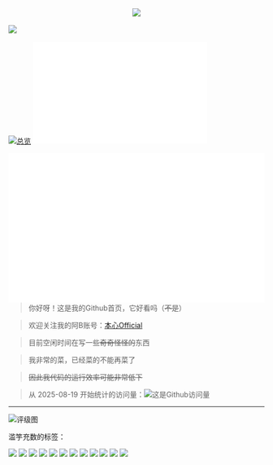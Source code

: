 <div align="center">
  <a href="https://github.com/benx1n">
  <img src="https://benx1n.oss-cn-beijing.aliyuncs.com/img/Title.png" />
  </a>
</div>

[![](https://s2.loli.net/2022/07/15/GqvpgQRmbJXYcDL.jpg)](https://github.com/benx1n)

[![总览](https://streak-stats.demolab.com/?user=benx1n&locale=zh_Hans&date_format=[Y.]n.j&card_width=405)](https://github.com/benx1n) 
<a href="https://github.com/benx1n">
  <img src="https://raw.githubusercontent.com/benx1n/github-stats/master/generated/overview.svg#gh-light-mode-only" height="200" />
</a>

<a href="https://github.com/benx1n">
  <img align="right" src="https://raw.githubusercontent.com/benx1n/github-stats/master/generated/languages.svg#gh-light-mode-only" />
</a>

>你好呀！这是我的Github首页，它好看吗（~~不是~~）

>欢迎关注我的阿B账号：[本心Official](https://space.bilibili.com/20612969)

>目前空闲时间在写一些~~奇奇怪怪的~~东西

>我非常的菜，已经菜的不能再菜了

>~~因此我代码的运行效率可能非常低下~~

> 从 2025-08-19 开始统计的访问量：![这是Github访问量](https://komarev.com/ghpvc/?username=benx1n)

----

![评级图](https://github-profile-trophy.vercel.app/?username=benx1n&column=8&row=1&margin-w=15&margin-h=15&no-frame=true)

滥竽充数的标签：

![](https://img.shields.io/badge/-Python-3e74a2?style=flat-square&logo=Python&logoColor=fff)
![](https://img.shields.io/badge/-C++-47A248?style=flat-square&logo=c%2B%2B&&logoColor=fff)
![](https://img.shields.io/badge/-C%23-DC382D?style=flat-square&logo=c%20sharp&logoColor=fff)
![](https://img.shields.io/badge/-Node.js-339933?style=flat-square&logo=Node.js&logoColor=fff)
![](https://img.shields.io/badge/-JavaScript-2d98ce?style=flat-square&logo=JavaScript&logoColor=fff)
![](https://img.shields.io/badge/-Vue-4fc08d?style=flat-square&logo=Vue.js&logoColor=fff)
![](https://img.shields.io/badge/-Docker-2496ED?style=flat-square&logo=Docker&logoColor=fff)
![](https://img.shields.io/badge/-Linux-000000?style=flat-square&logo=Linux&logoColor=fff)
![](https://img.shields.io/badge/-MySQL-4479A1?style=flat-square&logo=MySQL&logoColor=fff)
![](https://img.shields.io/badge/-%E5%95%8A%E8%BF%99-blueviolet) 
![](https://img.shields.io/badge/-%E6%83%B3%E4%B8%8D%E5%87%BA%E6%9D%A5%E4%BA%86-9cf) 
![](https://img.shields.io/badge/-%E6%B0%B4%E4%B8%AA%E6%95%B0-lightgrey)
